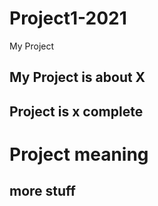 # Project1-2021
My Project

## My Project is about X

## Project is x complete

# Project meaning

## more stuff
